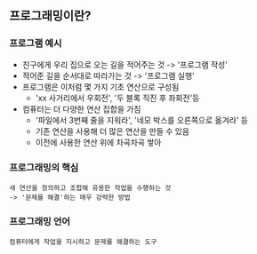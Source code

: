 ## 프로그래밍이란?
### 프로그램 예시
- 친구에게 우리 집으로 오는 길을 적어주는 것 -> '프로그램 작성'
- 적어준 길을 순서대로 따라가는 것 -> '프로그램 실행'
- 프로그램은 이처럼 몇 가지 기초 연산으로 구성됨
  - 'xx 사거리에서 우회전', '두 블록 직진 후 좌회전'등
- 컴퓨터는 더 다양한 연산 집합을 가짐
  - '파일에서 3번째 줄을 지워라', '네모 박스를 오른쪽으로 옮겨라' 등
  - 기존 연산을 사용해 더 많은 연산을 만들 수 있음
  - 이전에 사용한 연산 위에 차곡차곡 쌓아
### 프로그래밍의 핵심
```
새 연산을 정의하고 조합해 유용한 작업을 수행하는 것
-> '문제를 해결'하는 매우 강력한 방법
```
### 프로그래밍 언어
```
컴퓨터에게 작업을 지시하고 문제를 해결하는 도구
```

